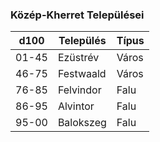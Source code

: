 ﻿
### Közép-Kherret Települései

| d100 | Település | Típus |
| ---- | --------- | ----- |
| 01-45 | Ezüstrév | Város |
| 46-75 | Festwaald | Város |
| 76-85 | Felvindor | Falu |
| 86-95 | Alvintor | Falu |
| 95-00 | Balokszeg | Falu |
